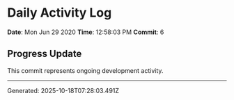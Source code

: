 # Daily Activity Log

**Date**: Mon Jun 29 2020
**Time**: 12:58:03 PM
**Commit**: 6

## Progress Update

This commit represents ongoing development activity.

---
Generated: 2025-10-18T07:28:03.491Z
